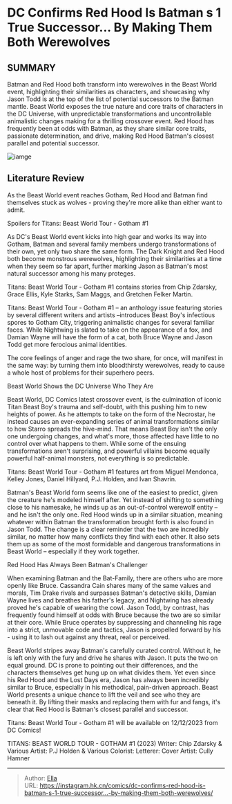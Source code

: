 # DC Confirms Red Hood Is Batman s 1 True Successor... By Making Them Both Werewolves


## SUMMARY 



  Batman and Red Hood both transform into werewolves in the Beast World event, highlighting their similarities as characters, and showcasing why Jason Todd is at the top of the list of potential successors to the Batman mantle.   Beast World exposes the true nature and core traits of characters in the DC Universe, with unpredictable transformations and uncontrollable animalistic changes making for a thrilling crossover event.   Red Hood has frequently been at odds with Batman, as they share similar core traits, passionate determination, and drive, making Red Hood Batman&#39;s closest parallel and potential successor.  

![iamge](https://static1.srcdn.com/wordpress/wp-content/uploads/2023/08/batman-and-red-hood-gotham-war-dc.jpg)

## Literature Review

As the Beast World event reaches Gotham, Red Hood and Batman find themselves stuck as wolves - proving they&#39;re more alike than either want to admit. 




Spoilers for Titans: Beast World Tour - Gotham #1




As DC&#39;s Beast World event kicks into high gear and works its way into Gotham, Batman and several family members undergo transformations of their own, yet only two share the same form. The Dark Knight and Red Hood both become monstrous werewolves, highlighting their similarities at a time when they seem so far apart, further marking Jason as Batman&#39;s most natural successor among his many proteges.



Titans: Beast World Tour - Gotham #1 contains stories from Chip Zdarsky, Grace Ellis, Kyle Starks, Sam Maggs, and Gretchen Felker Martin.




Titans: Beast World Tour - Gotham #1 – an anthology issue featuring stories by several different writers and artists –introduces Beast Boy&#39;s infectious spores to Gotham City, triggering animalistic changes for several familiar faces. While Nightwing is slated to take on the appearance of a fox, and Damian Wayne will have the form of a cat, both Bruce Wayne and Jason Todd get more ferocious animal identities.






          

The core feelings of anger and rage the two share, for once, will manifest in the same way: by turning them into bloodthirsty werewolves, ready to cause a whole host of problems for their superhero peers.


 Beast World Shows the DC Universe Who They Are 


          

Beast World, DC Comics latest crossover event, is the culmination of iconic Titan Beast Boy&#39;s trauma and self-doubt, with this pushing him to new heights of power. As he attempts to take on the form of the Necrostar, he instead causes an ever-expanding series of animal transformations similar to how Starro spreads the hive-mind. That means Beast Boy isn&#39;t the only one undergoing changes, and what&#39;s more, those affected have little to no control over what happens to them. While some of the ensuing transformations aren&#39;t surprising, and powerful villains become equally powerful half-animal monsters, not everything is so predictable.






Titans: Beast World Tour - Gotham #1 features art from Miguel Mendonca, Kelley Jones, Daniel Hillyard, P.J. Holden, and Ivan Shavrin.




Batman&#39;s Beast World form seems like one of the easiest to predict, given the creature he&#39;s modeled himself after. Yet instead of shifting to something close to his namesake, he winds up as an out-of-control werewolf entity – and he isn&#39;t the only one. Red Hood winds up in a similar situation, meaning whatever within Batman the transformation brought forth is also found in Jason Todd. The change is a clear reminder that the two are incredibly similar, no matter how many conflicts they find with each other. It also sets them up as some of the most formidable and dangerous transformations in Beast World – especially if they work together.



 Red Hood Has Always Been Batman&#39;s Challenger 
          




When examining Batman and the Bat-Family, there are others who are more openly like Bruce. Cassandra Cain shares many of the same values and morals, Tim Drake rivals and surpasses Batman&#39;s detective skills, Damian Wayne lives and breathes his father&#39;s legacy, and Nightwing has already proved he&#39;s capable of wearing the cowl. Jason Todd, by contrast, has frequently found himself at odds with Bruce because the two are so similar at their core. While Bruce operates by suppressing and channeling his rage into a strict, unmovable code and tactics, Jason is propelled forward by his - using it to lash out against any threat, real or perceived.

Beast World stripes away Batman&#39;s carefully curated control. Without it, he is left only with the fury and drive he shares with Jason. It puts the two on equal ground. DC is prone to pointing out their differences, and the characters themselves get hung up on what divides them. Yet even since his Red Hood and the Lost Days era, Jason has always been incredibly similar to Bruce, especially in his methodical, pain-driven approach. Beast World presents a unique chance to lift the veil and see who they are beneath it. By lifting their masks and replacing them with fur and fangs, it&#39;s clear that Red Hood is Batman&#39;s closest parallel and successor.




Titans: Beast World Tour - Gotham #1 will be available on 12/12/2023 from DC Comics!

 TITANS: BEAST WORLD TOUR - GOTHAM #1 (2023)                  Writer: Chip Zdarsky &amp; Various   Artist: P.J Holden &amp; Various   Colorist:   Letterer:   Cover Artist: Cully Hamner      




---

> Author: [Ella](https://instagram.hk.cn/)  
> URL: https://instagram.hk.cn/comics/dc-confirms-red-hood-is-batman-s-1-true-successor...-by-making-them-both-werewolves/  

